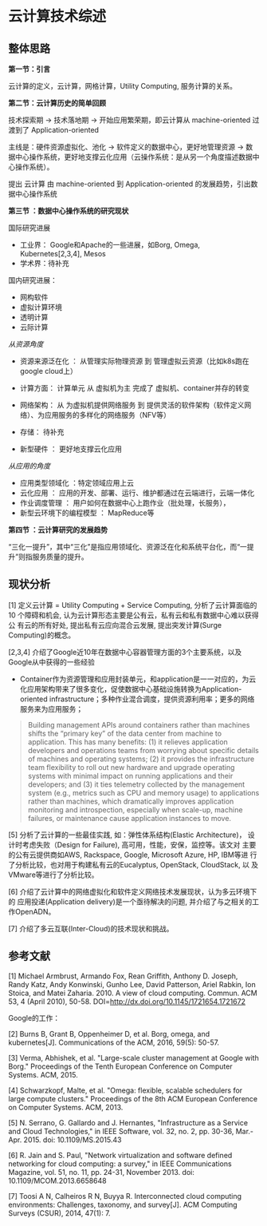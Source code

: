 云计算技术综述
=============

## 整体思路

**第一节：引言**

云计算的定义，云计算，网格计算，Utility Computing, 服务计算的关系。



**第二节：云计算历史的简单回顾**

技术探索期 -> 技术落地期 -> 开始应用繁荣期，即云计算从 machine-oriented 过渡到了 Application-oriented

主线是：硬件资源虚拟化、池化 -> 软件定义的数据中心，更好地管理资源 -> 数据中心操作系统，更好地支撑云化应用（云操作系统：是从另一个角度描述数据中心操作系统）。

提出 云计算 由 machine-oriented 到 Application-oriented 的发展趋势，引出数据中心操作系统


**第三节 ：数据中心操作系统的研究现状**

国际研究进展

- 工业界： Google和Apache的一些进展，如Borg, Omega, Kubernetes[2,3,4], Mesos
- 学术界：待补充

国内研究进展：

- 网构软件
- 虚拟计算环境
- 透明计算
- 云际计算


*从资源角度* 

- 资源来源泛在化 ： 从管理实际物理资源 到 管理虚拟云资源（比如k8s跑在google cloud上）
- 计算方面： 计算单元 从 虚拟机为主 完成了 虚拟机、container并存的转变
- 网络架构： 从 为虚拟机提供网络服务 到 提供灵活的软件架构（软件定义网络）、为应用服务的多样化的网络服务（NFV等）
- 存储： 待补充

- 新型硬件 ： 更好地支撑云化应用

*从应用的角度* 

- 应用类型领域化 ：特定领域应用上云
- 云化应用 ： 应用的开发、部署、运行、维护都通过在云端进行，云端一体化
- 作业调度管理 ： 用户如何在数据中心上跑作业（批处理，长服务），
- 新型云环境下的编程模型 ： MapReduce等

**第四节 ：云计算研究的发展趋势**

“三化一提升”，其中“三化”是指应用领域化、资源泛在化和系统平台化，而“一提升”则指服务质量的提升。

## 现状分析

[1] 定义云计算 = Utility Computing + Service Computing, 分析了云计算面临的10
个障碍和机会, 认为云计算形态主要是公有云，私有云和私有数据中心难以获得公
有云的所有好处, 提出私有云应向混合云发展, 提出突发计算(Surge Computing)的概念。

[2,3,4] 介绍了Google近10年在数据中心容器管理方面的3个主要系统，以及Google从中获得的一些经验

- Container作为资源管理和应用封装单元，和application是一一对应的，为云化应用架构带来了很多变化，促使数据中心基础设施转换为Application-oriented infrastructure；多种作业混合调度，提供资源利用率；更多的网络服务来为应用服务；

> Building management APIs around containers rather than machines shifts the “primary key” of the data center from machine to application. This has many benefits: (1) it relieves application developers and operations teams from worrying about specific details of machines and operating systems; (2) it provides the infrastructure team flexibility to roll out new hardware and upgrade operating systems with minimal impact on running applications and their developers; and (3) it ties telemetry collected by the management system (e.g., metrics such as CPU and memory usage) to applications rather than machines, which dramatically improves application monitoring and introspection, especially when scale-up, machine failures, or maintenance cause application instances to move.


[5] 分析了云计算的一些最佳实践,  如：弹性体系结构(Elastic Architecture)， 
设计时考虑失败（Design for Failure), 高可用，性能，安保，监控等。该文对
主要的公有云提供商如AWS, Rackspace, Google, Microsoft Azure, HP, IBM等进
行了分析比较，也对用于构建私有云的Eucalyptus, OpenStack, CloudStack, 以
及VMware等进行了分析比较。

[6] 介绍了云计算中的网络虚拟化和软件定义网络技术发展现状，认为多云环境下的
应用投递(Application delivery)是一个亟待解决的问题, 并介绍了与之相关的工
作OpenADN。

[7] 介绍了多云互联(Inter-Cloud)的技术现状和挑战。


## 参考文献

[1] Michael Armbrust, Armando Fox, Rean Griffith, Anthony D. Joseph, Randy Katz, Andy Konwinski, Gunho Lee, David Patterson, Ariel Rabkin, Ion Stoica, and Matei Zaharia. 2010. A view of cloud computing. Commun. ACM 53, 4 (April 2010), 50-58. DOI=http://dx.doi.org/10.1145/1721654.1721672

Google的工作：

[2] Burns B, Grant B, Oppenheimer D, et al. Borg, omega, and kubernetes[J]. Communications of the ACM, 2016, 59(5): 50-57.

[3] Verma, Abhishek, et al. "Large-scale cluster management at Google with Borg." Proceedings of the Tenth European Conference on Computer Systems. ACM, 2015.

[4] Schwarzkopf, Malte, et al. "Omega: flexible, scalable schedulers for large compute clusters." Proceedings of the 8th ACM European Conference on Computer Systems. ACM, 2013.

[5] N. Serrano, G. Gallardo and J. Hernantes, "Infrastructure as a Service and Cloud Technologies," in IEEE Software, vol. 32, no. 2, pp. 30-36, Mar.-Apr. 2015.
doi: 10.1109/MS.2015.43

[6] R. Jain and S. Paul, "Network virtualization and software defined networking for cloud computing: a survey," in IEEE Communications Magazine, vol. 51, no. 11, pp. 24-31, November 2013.  doi: 10.1109/MCOM.2013.6658648

[7] Toosi A N, Calheiros R N, Buyya R. Interconnected cloud computing environments: Challenges, taxonomy, and survey[J]. ACM Computing Surveys (CSUR), 2014, 47(1): 7.
